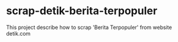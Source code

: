 # scrap-detik-berita-terpopuler
This project describe how to scrap 'Berita Terpopuler' from website detik.com
